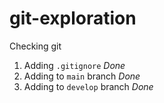# git-exploration

Checking git

1. Adding `.gitignore` *Done*
2. Adding to `main` branch *Done*
3. Adding to `develop` branch *Done*